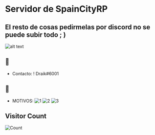 # Servidor de SpainCityRP
## El resto de cosas pedirmelas por discord no se puede subir todo ; )


![alt text](https://media.discordapp.net/attachments/794598834231050290/806274828734431246/gifdiscord.gif)

## :rocket: 
- Contacto: ! Draik#6001 
## :rocket: 
- MOTIVOS:
![1](https://media.discordapp.net/attachments/890602049425784892/1007728153747275826/Screenshot_2022-08-12-21-11-11-126_com.android.chrome.jpg?width=316&height=702)
![2](https://media.discordapp.net/attachments/890602049425784892/1007728154128949388/Screenshot_2022-08-12-21-11-33-923_com.android.chrome.jpg?width=316&height=702)
![3](https://cdn.discordapp.com/attachments/980931199524548668/1051496072054308865/image.png)

## Visitor Count
![Count](https://profile-counter.glitch.me/spaincity/count.svg)
